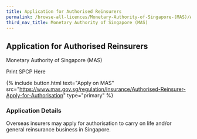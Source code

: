 ```yaml
---
title: Application for Authorised Reinsurers
permalink: /browse-all-licences/Monetary-Authority-of-Singapore-(MAS)/Application-for-Authorised-Reinsurers
third_nav_title: Monetary Authority of Singapore (MAS)
---
```


## Application for Authorised Reinsurers

Monetary Authority of Singapore (MAS)

Print SPCP Here

{% include button.html text="Apply on MAS" src="https://www.mas.gov.sg/regulation/Insurance/Authorised-Reinsurer-Apply-for-Authorisation" type="primary" %}

### Application Details
<p>Overseas insurers may apply for authorisation to carry on life and/or general reinsurance business in Singapore.</p>

